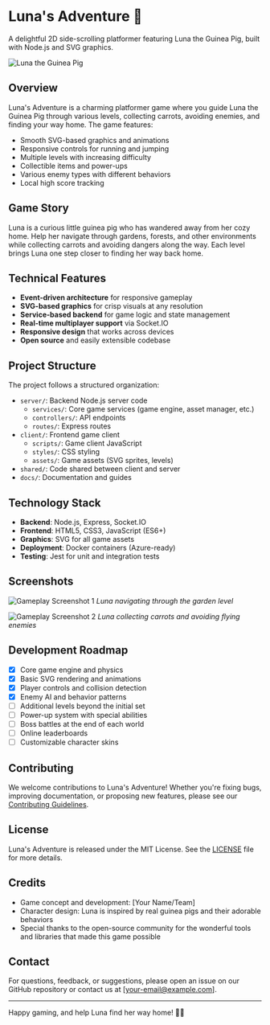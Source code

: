# Luna's Adventure 🐹

A delightful 2D side-scrolling platformer featuring Luna the Guinea Pig, built with Node.js and SVG graphics.

![Luna the Guinea Pig](docs/images/luna-preview.png)

## Overview

Luna's Adventure is a charming platformer game where you guide Luna the Guinea Pig through various levels, collecting carrots, avoiding enemies, and finding your way home. The game features:

- Smooth SVG-based graphics and animations
- Responsive controls for running and jumping
- Multiple levels with increasing difficulty
- Collectible items and power-ups
- Various enemy types with different behaviors
- Local high score tracking

## Game Story

Luna is a curious little guinea pig who has wandered away from her cozy home. Help her navigate through gardens, forests, and other environments while collecting carrots and avoiding dangers along the way. Each level brings Luna one step closer to finding her way back home.

## Technical Features

- **Event-driven architecture** for responsive gameplay
- **SVG-based graphics** for crisp visuals at any resolution
- **Service-based backend** for game logic and state management
- **Real-time multiplayer support** via Socket.IO
- **Responsive design** that works across devices
- **Open source** and easily extensible codebase

## Project Structure

The project follows a structured organization:

- `server/`: Backend Node.js server code
  - `services/`: Core game services (game engine, asset manager, etc.)
  - `controllers/`: API endpoints
  - `routes/`: Express routes
- `client/`: Frontend game client
  - `scripts/`: Game client JavaScript
  - `styles/`: CSS styling
  - `assets/`: Game assets (SVG sprites, levels)
- `shared/`: Code shared between client and server
- `docs/`: Documentation and guides

## Technology Stack

- **Backend**: Node.js, Express, Socket.IO
- **Frontend**: HTML5, CSS3, JavaScript (ES6+)
- **Graphics**: SVG for all game assets
- **Deployment**: Docker containers (Azure-ready)
- **Testing**: Jest for unit and integration tests

## Screenshots

![Gameplay Screenshot 1](docs/images/gameplay-1.png)
*Luna navigating through the garden level*

![Gameplay Screenshot 2](docs/images/gameplay-2.png)
*Luna collecting carrots and avoiding flying enemies*

## Development Roadmap

- [x] Core game engine and physics
- [x] Basic SVG rendering and animations
- [x] Player controls and collision detection
- [x] Enemy AI and behavior patterns
- [ ] Additional levels beyond the initial set
- [ ] Power-up system with special abilities
- [ ] Boss battles at the end of each world
- [ ] Online leaderboards
- [ ] Customizable character skins

## Contributing

We welcome contributions to Luna's Adventure! Whether you're fixing bugs, improving documentation, or proposing new features, please see our [Contributing Guidelines](CONTRIBUTING.md).

## License

Luna's Adventure is released under the MIT License. See the [LICENSE](LICENSE) file for more details.

## Credits

- Game concept and development: [Your Name/Team]
- Character design: Luna is inspired by real guinea pigs and their adorable behaviors
- Special thanks to the open-source community for the wonderful tools and libraries that made this game possible

## Contact

For questions, feedback, or suggestions, please open an issue on our GitHub repository or contact us at [your-email@example.com].

---

Happy gaming, and help Luna find her way home! 🐹🥕